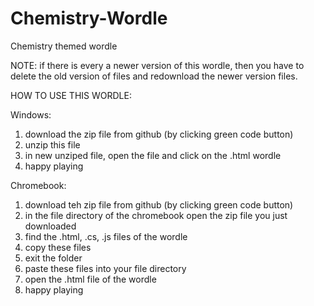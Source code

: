 # Chemistry-Wordle
Chemistry themed wordle

NOTE: if there is every a newer version of this wordle, then you have to delete the old version of files and redownload the newer version files.

HOW TO USE THIS WORDLE:

Windows: 
1. download the zip file from github (by clicking green code button)
2. unzip this file
3. in new unziped file, open the file and click on the .html wordle
4. happy playing

Chromebook:
1. download teh zip file from github (by clicking green code button)
2. in the file directory of the chromebook open the zip file you just downloaded
3. find the .html, .cs, .js files of the wordle
4. copy these files
5. exit the folder
6. paste these files into your file directory
7. open the .html file of the wordle
8. happy playing

